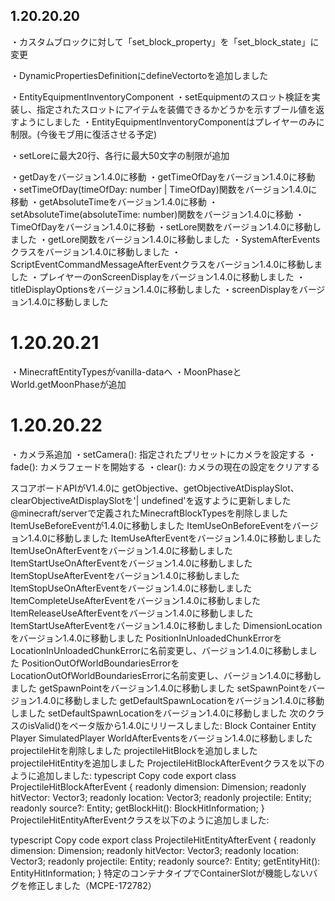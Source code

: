 ## 1.20.20.20
・カスタムブロックに対して「set_block_property」を「set_block_state」に変更

・DynamicPropertiesDefinitionにdefineVectortoを追加しました

・EntityEquipmentInventoryComponent
  ・setEquipmentのスロット検証を実装し、指定されたスロットにアイテムを装備できるかどうかを示すブール値を返すようにしました
  ・EntityEquipmentInventoryComponentはプレイヤーのみに制限。(今後モブ用に復活させる予定)

・setLoreに最大20行、各行に最大50文字の制限が追加

・getDayをバージョン1.4.0に移動
・getTimeOfDayをバージョン1.4.0に移動
・setTimeOfDay(timeOfDay: number | TimeOfDay)関数をバージョン1.4.0に移動
・getAbsoluteTimeをバージョン1.4.0に移動
・setAbsoluteTime(absoluteTime: number)関数をバージョン1.4.0に移動
・TimeOfDayをバージョン1.4.0に移動
・setLore関数をバージョン1.4.0に移動しました
・getLore関数をバージョン1.4.0に移動しました
・SystemAfterEventsクラスをバージョン1.4.0に移動しました
・ScriptEventCommandMessageAfterEventクラスをバージョン1.4.0に移動しました
・プレイヤーのonScreenDisplayをバージョン1.4.0に移動しました
・titleDisplayOptionsをバージョン1.4.0に移動しました
・screenDisplayをバージョン1.4.0に移動しました

# 1.20.20.21
・MinecraftEntityTypesがvanilla-dataへ
・MoonPhaseとWorld.getMoonPhaseが追加

# 1.20.20.22
・カメラ系追加
  ・setCamera(): 指定されたプリセットにカメラを設定する
  ・fade(): カメラフェードを開始する
  ・clear(): カメラの現在の設定をクリアする

スコアボードAPIがV1.4.0に
getObjective、getObjectiveAtDisplaySlot、clearObjectiveAtDisplaySlotを'| undefined'を返すように更新しました
@minecraft/serverで定義されたMinecraftBlockTypesを削除しました
ItemUseBeforeEventが1.4.0に移動しました
ItemUseOnBeforeEventをバージョン1.4.0に移動しました
ItemUseAfterEventをバージョン1.4.0に移動しました
ItemUseOnAfterEventをバージョン1.4.0に移動しました
ItemStartUseOnAfterEventをバージョン1.4.0に移動しました
ItemStopUseAfterEventをバージョン1.4.0に移動しました
ItemStopUseOnAfterEventをバージョン1.4.0に移動しました
ItemCompleteUseAfterEventをバージョン1.4.0に移動しました
ItemReleaseUseAfterEventをバージョン1.4.0に移動しました
ItemStartUseAfterEventをバージョン1.4.0に移動しました
DimensionLocationをバージョン1.4.0に移動しました
PositionInUnloadedChunkErrorをLocationInUnloadedChunkErrorに名前変更し、バージョン1.4.0に移動しました
PositionOutOfWorldBoundariesErrorをLocationOutOfWorldBoundariesErrorに名前変更し、バージョン1.4.0に移動しました
getSpawnPointをバージョン1.4.0に移動しました
setSpawnPointをバージョン1.4.0に移動しました
getDefaultSpawnLocationをバージョン1.4.0に移動しました
setDefaultSpawnLocationをバージョン1.4.0に移動しました
次のクラスのisValid()をベータ版から1.4.0にリリースしました:
Block
Container
Entity
Player
SimulatedPlayer
WorldAfterEventsをバージョン1.4.0に移動しました
projectileHitを削除しました
projectileHitBlockを追加しました
projectileHitEntityを追加しました
ProjectileHitBlockAfterEventクラスを以下のように追加しました:
typescript
Copy code
export class ProjectileHitBlockAfterEvent {
  readonly dimension: Dimension;
  readonly hitVector: Vector3;
  readonly location: Vector3;
  readonly projectile: Entity;
  readonly source?: Entity;
  getBlockHit(): BlockHitInformation;
}
ProjectileHitEntityAfterEventクラスを以下のように追加しました:

typescript
Copy code
export class ProjectileHitEntityAfterEvent {
  readonly dimension: Dimension;
  readonly hitVector: Vector3;
  readonly location: Vector3;
  readonly projectile: Entity;
  readonly source?: Entity;
  getEntityHit(): EntityHitInformation;
}
特定のコンテナタイプでContainerSlotが機能しないバグを修正しました（MCPE-172782）
